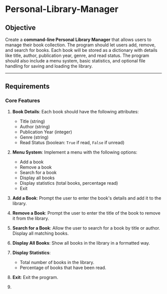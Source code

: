 # Personal-Library-Manager

## Objective

Create a **command-line Personal Library Manager** that allows users to manage their book collection. The program should let users add, remove, and search for books. Each book will be stored as a dictionary with details like title, author, publication year, genre, and read status. The program should also include a menu system, basic statistics, and optional file handling for saving and loading the library.

----------

## Requirements

### Core Features

1.  **Book Details**: Each book should have the following attributes:
    
    -   Title (string)
    -   Author (string)
    -   Publication Year (integer)
    -   Genre (string)
    -   Read Status (boolean: `True` if read, `False` if unread)
2.  **Menu System**: Implement a menu with the following options:
    
    -   Add a book
    -   Remove a book
    -   Search for a book
    -   Display all books
    -   Display statistics (total books, percentage read)
    -   Exit
3.  **Add a Book**: Prompt the user to enter the book's details and add it to the library.
    
4.  **Remove a Book**: Prompt the user to enter the title of the book to remove it from the library.
    
5.  **Search for a Book**: Allow the user to search for a book by title or author. Display all matching books.
    
6.  **Display All Books**: Show all books in the library in a formatted way.
    
7.  **Display Statistics**:
    
    -   Total number of books in the library.
    -   Percentage of books that have been read.
8.  **Exit**: Exit the program.
9.  
